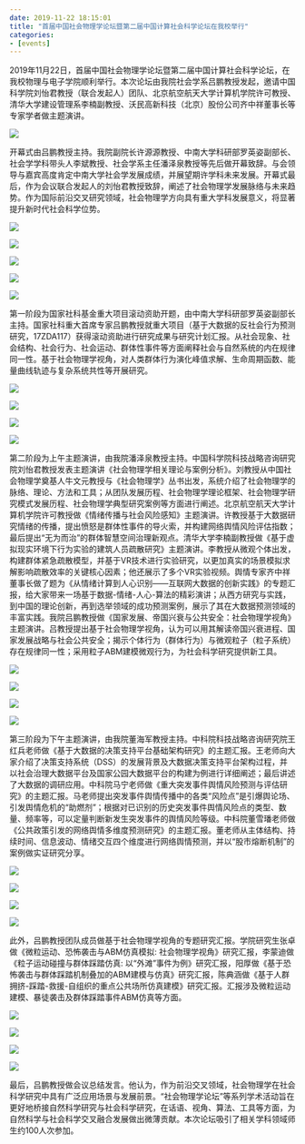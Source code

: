 ```yaml
---
date: 2019-11-22 18:15:01
title: "首届中国社会物理学论坛暨第二届中国计算社会科学论坛在我校举行"
categories:
- [events]
---
```

2019年11月22日，首届中国社会物理学论坛暨第二届中国计算社会科学论坛，在我校物理与电子学院顺利举行。本次论坛由我院社会学系吕鹏教授发起，邀请中国科学院刘怡君教授（联合发起人）团队、北京航空航天大学计算机学院许可教授、清华大学建设管理系李楠副教授、沃民高新科技（北京）股份公司齐中祥董事长等专家学者做主题演讲。

![](https://csuspa.csu.edu.cn/__local/5/8E/A3/7841CAB4A4E71CAF068B76A1825_4889FF0C_1B2205.jpg?e=.jpg)

开幕式由吕鹏教授主持。我院副院长许源源教授、中南大学科研部罗英姿副部长、社会学学科带头人李斌教授、社会学系主任潘泽泉教授等先后做开幕致辞。与会领导与嘉宾高度肯定中南大学社会学发展成绩，并展望期许学科未来发展。开幕式最后，作为会议联合发起人的刘怡君教授致辞，阐述了社会物理学发展脉络与未来趋势。作为国际前沿交叉研究领域，社会物理学方向具有重大学科发展意义，将显著提升新时代社会科学位势。

![](https://csuspa.csu.edu.cn/__local/D/E5/AB/1CDF6D80EDC37FDA707F6A15A3A_55856E7B_13D09A.jpg?e=.jpg)

![](https://csuspa.csu.edu.cn/__local/6/FD/A4/6A170F128988C3EF2863FA5F998_CDA79DD9_DDC14.jpg?e=.jpg)

![](https://csuspa.csu.edu.cn/__local/D/53/DD/19A441039B5C358AA136B525629_D6E0AC65_48DA8A.png?e=.png)

![](https://csuspa.csu.edu.cn/__local/7/85/6D/C3E510B1EF5BC6764C156535072_3F10396F_47AC37.png?e=.png)

![](https://csuspa.csu.edu.cn/__local/0/EB/D8/96605FB5FFC346F2354EB242617_60D0EA1A_5F73D0.png?e=.png)

第一阶段为国家社科基金重大项目滚动资助开题，由中南大学科研部罗英姿副部长主持。国家社科重大首席专家吕鹏教授就重大项目（基于大数据的反社会行为预测研究，17ZDA117）获得滚动资助进行研究成果与研究计划汇报。从社会现象、社会结构、社会行为、社会运动、群体性事件等方面阐释社会与自然系统的内在规律同一性。基于社会物理学视角，对人类群体行为演化峰值求解、生命周期函数、能量曲线轨迹与复杂系统共性等开展研究。

![](https://csuspa.csu.edu.cn/__local/A/42/14/46D79D139FF631F437600A6E506_000DE7B3_12D562.jpg?e=.jpg)

![](https://csuspa.csu.edu.cn/__local/D/89/26/A1143203969BCADAE097003EF06_2F9C3432_44566.png?e=.png)

![](https://csuspa.csu.edu.cn/__local/2/1E/C6/704B450D8AB293357FACEFE838E_4CC851C9_23E314.jpg?e=.jpg)

![](https://csuspa.csu.edu.cn/__local/6/D7/C6/6F0A6B74AECC10F815EA8314619_D2E17C18_A348A.png?e=.png)

第二阶段为上午主题演讲，由我院潘泽泉教授主持。中国科学院科技战略咨询研究院刘怡君教授发表主题演讲《社会物理学相关理论与案例分析》。刘教授从中国社会物理学奠基人牛文元教授与《社会物理学》丛书出发，系统介绍了社会物理学的脉络、理论、方法和工具；从团队发展历程、社会物理学理论框架、社会物理学研究模式发展历程、社会物理学典型研究案例等方面进行阐述。北京航空航天大学计算机学院许可教授做《情绪传播与社会风险感知》主题演讲。许教授基于大数据研究情绪的传播，提出愤怒是群体性事件的导火索，并构建网络舆情风险评估指数；最后提出“无为而治”的群体智慧空间治理新观点。清华大学李楠副教授做《基于虚拟现实环境下行为实验的建筑人员疏散研究》主题演讲。李教授从微观个体出发，构建群体紧急疏散模型，并基于VR技术进行实验研究，以更加真实的场景模拟求解影响疏散效率的关键核心因素；他还展示了多个VR实验视频。舆情专家齐中祥董事长做了题为《从情绪计算到人心识别——互联网大数据的创新实践》的专题汇报，给大家带来一场基于数据-情绪-人心-算法的精彩演讲；从西方研究与实践，到中国的理论创新，再到选举领域的成功预测案例，展示了其在大数据预测领域的丰富实践。我院吕鹏教授做《国家发展、帝国兴衰与公共安全：社会物理学视角》主题演讲。吕教授提出基于社会物理学视角，认为可以用其解读帝国兴衰进程、国家发展战略与社会公共安全；揭示个体行为（群体行为）与微观粒子（粒子系统）存在规律同一性；采用粒子ABM建模微观行为，为社会科学研究提供新工具。

![](https://csuspa.csu.edu.cn/__local/C/CA/D1/4A9F51BB71201A9632828FA76E6_F1F28A98_30267.jpg?e=.jpg)

![](https://csuspa.csu.edu.cn/__local/3/C3/55/6D473B29C00240EB54DC6771B0F_68A229A7_1B10BF.jpg?e=.jpg)

![](https://csuspa.csu.edu.cn/__local/A/E8/6B/78CA14D522A2D5D0949BBE4BF99_EACEDE23_1EE42A.jpg?e=.jpg)

![](https://csuspa.csu.edu.cn/__local/7/8E/6F/D74F055A4C31278B271E8A30F3C_60490F18_22D723.jpg?e=.jpg)

第三阶段为下午主题演讲，由我院董海军教授主持。中科院科技战略咨询研究院王红兵老师做《基于大数据的决策支持平台基础架构研究》的主题汇报。王老师向大家介绍了决策支持系统（DSS）的发展背景及大数据决策支持平台架构过程，并以社会治理大数据平台及国家公园大数据平台的构建为例进行详细阐述；最后讲述了大数据的调研应用。中科院马宁老师做《重大突发事件舆情风险预测与评估研究》的主题汇报。马老师提出突发事件舆情传播中的各类“风险点”是引爆舆论场、引发舆情危机的“助燃剂”；根据对已识别的历史突发事件舆情风险点的类型、数量、频率等，可以定量判断新发生突发事件的舆情风险等级。中科院董雪璠老师做《公共政策引发的网络舆情多维度预测研究》的主题汇报。董老师从主体结构、持续时间、信息波动、情绪交互四个维度进行网络舆情预测，并以“股市熔断机制”的案例做实证研究分享。

![](https://csuspa.csu.edu.cn/__local/E/F1/3B/F7B2528632095A1A3AEC9C9F24A_1F0D949E_2C2EE1.jpg?e=.jpg)

![](https://csuspa.csu.edu.cn/__local/2/4E/EA/66C494F874B335062C191354B7D_289E48A3_1BEAD8.jpg?e=.jpg)

![](https://csuspa.csu.edu.cn/__local/F/A6/12/4857E73E98B3834F646E9FCCF32_BB0B1780_1A234D.jpg?e=.jpg)

![](https://csuspa.csu.edu.cn/__local/D/F1/54/BE17AC85C686C1C673CEBEDE393_22D446C4_11B44D.jpg?e=.jpg)

此外，吕鹏教授团队成员做基于社会物理学视角的专题研究汇报。学院研究生张卓做《微粒运动、恐怖袭击与ABM仿真模拟: 社会物理学视角》研究汇报，李蒙迪做《粒子运动碰撞与群体踩踏仿真: 以“外滩”事件为例》研究汇报，阳厚做《基于恐怖袭击与群体踩踏机制叠加的ABM建模与仿真》研究汇报，陈典涵做《基于人群拥挤-踩踏-救援-自组织的重点公共场所仿真建模》研究汇报。汇报涉及微粒运动建模、暴徒袭击及群体踩踏事件ABM仿真等方面。

![](https://csuspa.csu.edu.cn/__local/F/8F/9D/6DAB8E1B63EF110A1DC1F419C2D_791F2EEC_3A5A71.jpg?e=.jpg)

![](https://csuspa.csu.edu.cn/__local/8/35/16/8AEE61EA52E31449E5DD74610F8_D0AD5FCB_128D46.jpg?e=.jpg)

![](https://csuspa.csu.edu.cn/__local/D/E0/C1/16AEF1371EF045DF73694715CDA_854D6B97_1C677A.jpg?e=.jpg)

![](https://csuspa.csu.edu.cn/__local/4/2E/C7/B29B77300DEFD0E38A723FF2310_6C823911_1E7CB8.jpg?e=.jpg)

最后，吕鹏教授做会议总结发言。他认为，作为前沿交叉领域，社会物理学在社会科学研究中具有广泛应用场景与发展前景。“社会物理学论坛”等系列学术活动旨在更好地桥接自然科学研究与社会科学研究，在话语、视角、算法、工具等方面，为自然科学与社会科学交叉融合发展做出微薄贡献。本次论坛吸引了相关学科领域师生约100人次参加。
